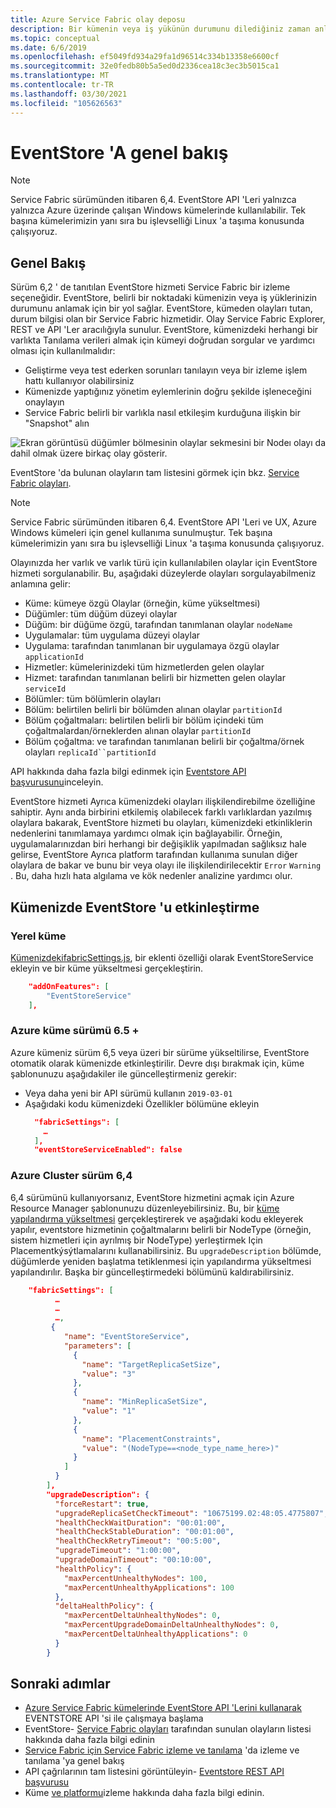 ```yaml
---
title: Azure Service Fabric olay deposu
description: Bir kümenin veya iş yükünün durumunu dilediğiniz zaman anlamak ve izlemek için bir yol olan Azure Service Fabric EventStore hakkında bilgi edinin.
ms.topic: conceptual
ms.date: 6/6/2019
ms.openlocfilehash: ef5049fd934a29fa1d96514c334b13358e6600cf
ms.sourcegitcommit: 32e0fedb80b5a5ed0d2336cea18c3ec3b5015ca1
ms.translationtype: MT
ms.contentlocale: tr-TR
ms.lasthandoff: 03/30/2021
ms.locfileid: "105626563"
---
```

# <a name="eventstore-overview"></a>EventStore 'A genel bakış

>[!NOTE]
>Service Fabric sürümünden itibaren 6,4. EventStore API 'Leri yalnızca yalnızca Azure üzerinde çalışan Windows kümelerinde kullanılabilir. Tek başına kümelerimizin yanı sıra bu işlevselliği Linux 'a taşıma konusunda çalışıyoruz.

## <a name="overview"></a>Genel Bakış

Sürüm 6,2 ' de tanıtılan EventStore hizmeti Service Fabric bir izleme seçeneğidir. EventStore, belirli bir noktadaki kümenizin veya iş yüklerinizin durumunu anlamak için bir yol sağlar.
EventStore, kümeden olayları tutan, durum bilgisi olan bir Service Fabric hizmetidir. Olay Service Fabric Explorer, REST ve API 'Ler aracılığıyla sunulur. EventStore, kümenizdeki herhangi bir varlıkta Tanılama verileri almak için kümeyi doğrudan sorgular ve yardımcı olması için kullanılmalıdır:

* Geliştirme veya test ederken sorunları tanılayın veya bir izleme işlem hattı kullanıyor olabilirsiniz
* Kümenizde yaptığınız yönetim eylemlerinin doğru şekilde işleneceğini onaylayın
* Service Fabric belirli bir varlıkla nasıl etkileşim kurduğuna ilişkin bir "Snapshot" alın

![Ekran görüntüsü düğümler bölmesinin olaylar sekmesini bir Nodeı olayı da dahil olmak üzere birkaç olay gösterir.](media/service-fabric-diagnostics-eventstore/eventstore.png)

EventStore 'da bulunan olayların tam listesini görmek için bkz. [Service Fabric olayları](service-fabric-diagnostics-event-generation-operational.md).

>[!NOTE]
>Service Fabric sürümünden itibaren 6,4. EventStore API 'Leri ve UX, Azure Windows kümeleri için genel kullanıma sunulmuştur. Tek başına kümelerimizin yanı sıra bu işlevselliği Linux 'a taşıma konusunda çalışıyoruz.

Olayınızda her varlık ve varlık türü için kullanılabilen olaylar için EventStore hizmeti sorgulanabilir. Bu, aşağıdaki düzeylerde olayları sorgulayabilmeniz anlamına gelir:
* Küme: kümeye özgü Olaylar (örneğin, küme yükseltmesi)
* Düğümler: tüm düğüm düzeyi olaylar
* Düğüm: bir düğüme özgü, tarafından tanımlanan olaylar `nodeName`
* Uygulamalar: tüm uygulama düzeyi olaylar
* Uygulama: tarafından tanımlanan bir uygulamaya özgü olaylar `applicationId`
* Hizmetler: kümelerinizdeki tüm hizmetlerden gelen olaylar
* Hizmet: tarafından tanımlanan belirli bir hizmetten gelen olaylar `serviceId`
* Bölümler: tüm bölümlerin olayları
* Bölüm: belirtilen belirli bir bölümden alınan olaylar `partitionId`
* Bölüm çoğaltmaları: belirtilen belirli bir bölüm içindeki tüm çoğaltmalardan/örneklerden alınan olaylar `partitionId`
* Bölüm çoğaltma: ve tarafından tanımlanan belirli bir çoğaltma/örnek olayları `replicaId``partitionId`

API hakkında daha fazla bilgi edinmek için [Eventstore API başvurusunu](/rest/api/servicefabric/sfclient-index-eventsstore)inceleyin.

EventStore hizmeti Ayrıca kümenizdeki olayları ilişkilendirebilme özelliğine sahiptir. Aynı anda birbirini etkilemiş olabilecek farklı varlıklardan yazılmış olaylara bakarak, EventStore hizmeti bu olayları, kümenizdeki etkinliklerin nedenlerini tanımlamaya yardımcı olmak için bağlayabilir. Örneğin, uygulamalarınızdan biri herhangi bir değişiklik yapılmadan sağlıksız hale gelirse, EventStore Ayrıca platform tarafından kullanıma sunulan diğer olaylara de bakar ve bunu bir veya olayı ile ilişkilendirilecektir `Error` `Warning` . Bu, daha hızlı hata algılama ve kök nedenler analizine yardımcı olur.

## <a name="enable-eventstore-on-your-cluster"></a>Kümenizde EventStore 'u etkinleştirme

### <a name="local-cluster"></a>Yerel küme

[KümenizdekifabricSettings.js](service-fabric-cluster-fabric-settings.md), bir eklenti özelliği olarak EventStoreService ekleyin ve bir küme yükseltmesi gerçekleştirin.

```json
    "addOnFeatures": [
        "EventStoreService"
    ],
```

### <a name="azure-cluster-version-65"></a>Azure küme sürümü 6.5 +
Azure kümeniz sürüm 6,5 veya üzeri bir sürüme yükseltilirse, EventStore otomatik olarak kümenizde etkinleştirilir. Devre dışı bırakmak için, küme şablonunuzu aşağıdakiler ile güncelleştirmeniz gerekir:

* Veya daha yeni bir API sürümü kullanın `2019-03-01` 
* Aşağıdaki kodu kümenizdeki Özellikler bölümüne ekleyin
  ```json  
    "fabricSettings": [
      …
    ],
    "eventStoreServiceEnabled": false
  ```

### <a name="azure-cluster-version-64"></a>Azure Cluster sürüm 6,4

6,4 sürümünü kullanıyorsanız, EventStore hizmetini açmak için Azure Resource Manager şablonunuzu düzenleyebilirsiniz. Bu, bir [küme yapılandırma yükseltmesi](service-fabric-cluster-config-upgrade-azure.md) gerçekleştirerek ve aşağıdaki kodu ekleyerek yapılır, eventstore hizmetinin çoğaltmalarını belirli bir NodeType (örneğin, sistem hizmetleri için ayrılmış bir NodeType) yerleştirmek Için Placementkýsýtlamalarını kullanabilirsiniz. Bu `upgradeDescription` bölümde, düğümlerde yeniden başlatma tetiklenmesi için yapılandırma yükseltmesi yapılandırılır. Başka bir güncelleştirmedeki bölümünü kaldırabilirsiniz.

```json
    "fabricSettings": [
          …
          …
          …,
         {
            "name": "EventStoreService",
            "parameters": [
              {
                "name": "TargetReplicaSetSize",
                "value": "3"
              },
              {
                "name": "MinReplicaSetSize",
                "value": "1"
              },
              {
                "name": "PlacementConstraints",
                "value": "(NodeType==<node_type_name_here>)"
              }
            ]
          }
        ],
        "upgradeDescription": {
          "forceRestart": true,
          "upgradeReplicaSetCheckTimeout": "10675199.02:48:05.4775807",
          "healthCheckWaitDuration": "00:01:00",
          "healthCheckStableDuration": "00:01:00",
          "healthCheckRetryTimeout": "00:5:00",
          "upgradeTimeout": "1:00:00",
          "upgradeDomainTimeout": "00:10:00",
          "healthPolicy": {
            "maxPercentUnhealthyNodes": 100,
            "maxPercentUnhealthyApplications": 100
          },
          "deltaHealthPolicy": {
            "maxPercentDeltaUnhealthyNodes": 0,
            "maxPercentUpgradeDomainDeltaUnhealthyNodes": 0,
            "maxPercentDeltaUnhealthyApplications": 0
          }
        }
```


## <a name="next-steps"></a>Sonraki adımlar
* [Azure Service Fabric kümelerinde EventStore API 'Lerini kullanarak](service-fabric-diagnostics-eventstore-query.md) EVENTSTORE API 'si ile çalışmaya başlama
* EventStore- [Service Fabric olayları](service-fabric-diagnostics-event-generation-operational.md) tarafından sunulan olayların listesi hakkında daha fazla bilgi edinin
* [Service Fabric için Service Fabric izleme ve tanılama](service-fabric-diagnostics-overview.md) 'da izleme ve tanılama 'ya genel bakış
* API çağrılarının tam listesini görüntüleyin- [Eventstore REST API başvurusu](/rest/api/servicefabric/sfclient-index-eventsstore)
* Küme [ve platformu](service-fabric-diagnostics-event-generation-infra.md)izleme hakkında daha fazla bilgi edinin.
